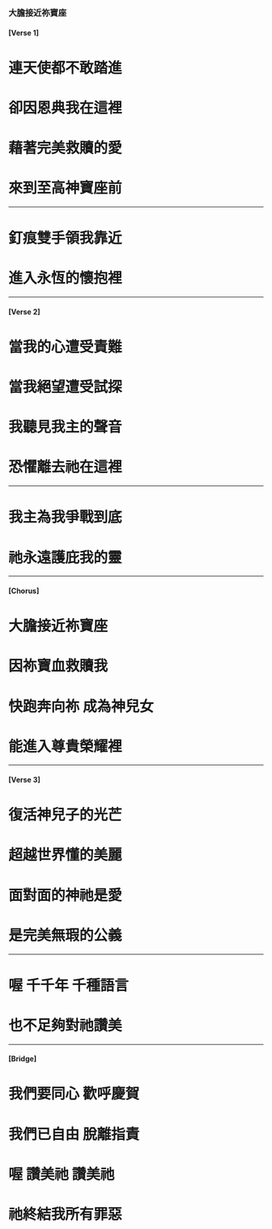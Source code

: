 ### 大膽接近祢寶座
#### [Verse 1]
# 連天使都不敢踏進
# 卻因恩典我在這裡
# 藉著完美救贖的愛
# 來到至高神寶座前

---

# 釘痕雙手領我靠近
# 進入永恆的懷抱裡

---

#### [Verse 2]
# 當我的心遭受責難
# 當我絕望遭受試探
# 我聽見我主的聲音
# 恐懼離去祂在這裡

---

# 我主為我爭戰到底
# 祂永遠護庇我的靈

---

#### [Chorus]
# 大膽接近祢寶座
# 因祢寶血救贖我
# 快跑奔向祢 成為神兒女
# 能進入尊貴榮耀裡

---

#### [Verse 3]
# 復活神兒子的光芒
# 超越世界懂的美麗
# 面對面的神祂是愛
# 是完美無瑕的公義

---

# 喔 千千年 千種語言
# 也不足夠對祂讚美

---

#### [Bridge]
# 我們要同心 歡呼慶賀
# 我們已自由 脫離指責
# 喔 讚美祂 讚美祂
# 祂終結我所有罪惡